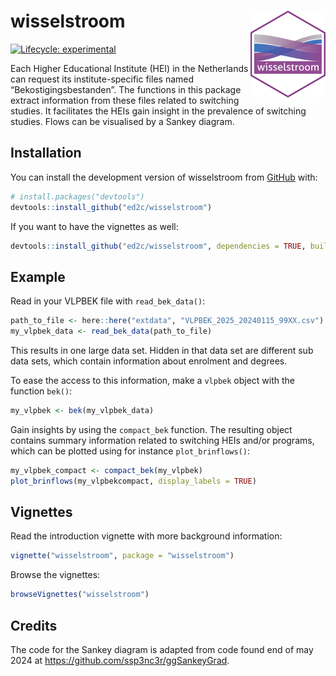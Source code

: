 
<!-- README.md is generated from README.Rmd. Please edit that file -->

# wisselstroom <img src="man/figures/logo.png" align="right" height="139" alt="" />

<!-- badges: start -->

[![Lifecycle:
experimental](https://img.shields.io/badge/lifecycle-experimental-orange.svg)](https://lifecycle.r-lib.org/articles/stages.html#experimental)
<!-- badges: end -->

Each Higher Educational Institute (HEI) in the Netherlands can request
its institute-specific files named “Bekostigingsbestanden”. The
functions in this package extract information from these files related
to switching studies. It facilitates the HEIs gain insight in the
prevalence of switching studies. Flows can be visualised by a Sankey
diagram.

## Installation

You can install the development version of wisselstroom from
[GitHub](https://github.com/) with:

``` r
# install.packages("devtools")
devtools::install_github("ed2c/wisselstroom")
```

If you want to have the vignettes as well:

``` r
devtools::install_github("ed2c/wisselstroom", dependencies = TRUE, build_vignettes = TRUE)
```

## Example

Read in your VLPBEK file with `read_bek_data()`:

``` r
path_to_file <- here::here("extdata", "VLPBEK_2025_20240115_99XX.csv")
my_vlpbek_data <- read_bek_data(path_to_file)
```

This results in one large data set. Hidden in that data set are
different sub data sets, which contain information about enrolment and
degrees.

To ease the access to this information, make a `vlpbek` object with the
function `bek()`:

``` r
my_vlpbek <- bek(my_vlpbek_data)
```

Gain insights by using the `compact_bek` function. The resulting object
contains summary information related to switching HEIs and/or programs,
which can be plotted using for instance `plot_brinflows()`:

``` r
my_vlpbek_compact <- compact_bek(my_vlpbek)
plot_brinflows(my_vlpbekcompact, display_labels = TRUE)
```

## Vignettes

Read the introduction vignette with more background information:

``` r
vignette("wisselstroom", package = "wisselstroom")
```

Browse the vignettes:

``` r
browseVignettes("wisselstroom")
```

## Credits

The code for the Sankey diagram is adapted from code found end of may
2024 at <https://github.com/ssp3nc3r/ggSankeyGrad>.
